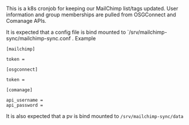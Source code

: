 
This is a k8s cronjob for keeping our MailChimp list/tags updated.
User information and group memberships are pulled from OSGConnect
and Comanage APIs.

It is expected that a config file is bind mounted to 
`/srv/mailchimp-sync/mailchimp-sync.conf . Example

    [mailchimp]
    
    token = 
    
    [osgconnect]
    
    token = 
    
    [comanage]
    
    api_username = 
    api_password = 

It is also expected that a pv is bind mounted to
`/srv/mailchimp-sync/data`


